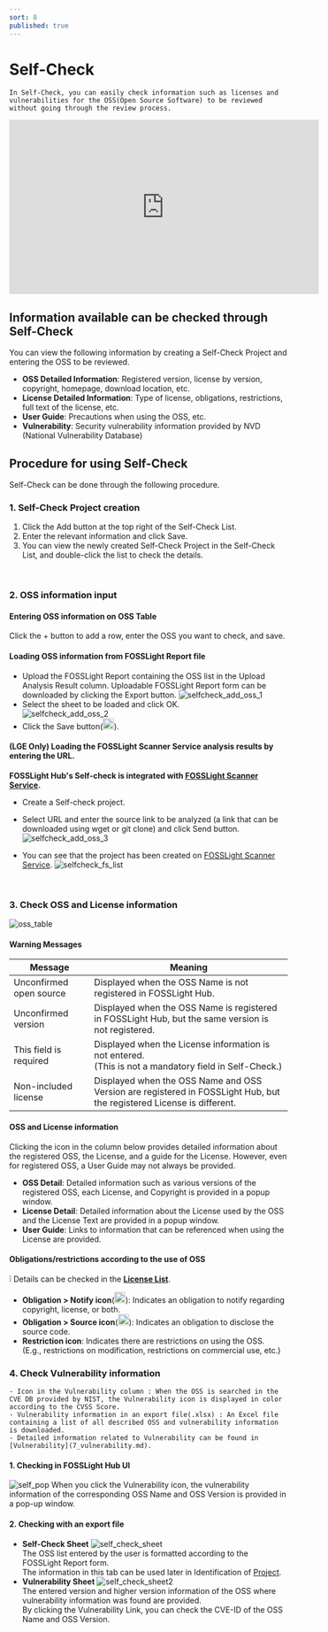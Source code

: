 ```yaml
---
sort: 8
published: true
---
```

# Self-Check
```note
In Self-Check, you can easily check information such as licenses and vulnerabilities for the OSS(Open Source Software) to be reviewed without going through the review process.
```
<iframe width="560" height="315" src="https://www.youtube.com/embed/ihldFWFIbrM" title="YouTube video player" frameborder="0" allow="accelerometer; autoplay; clipboard-write; encrypted-media; gyroscope; picture-in-picture" allowfullscreen></iframe>

## Information available can be checked through Self-Check

You can view the following information by creating a Self-Check Project and entering the OSS to be reviewed.
- **OSS Detailed Information**: Registered version, license by version, copyright, homepage, download location, etc.
- **License Detailed Information**: Type of license, obligations, restrictions, full text of the license, etc.
- **User Guide**: Precautions when using the OSS, etc.
- **Vulnerability**: Security vulnerability information provided by NVD (National Vulnerability Database)

## Procedure for using Self-Check
Self-Check can be done through the following procedure.

### 1. Self-Check Project creation
1. Click the Add button at the top right of the Self-Check List.
2. Enter the relevant information and click Save.
3. You can view the newly created Self-Check Project in the Self-Check List, and double-click the list to check the details.
<br>

### 2. OSS information input
#### Entering OSS information on OSS Table
Click the + button to add a row, enter the OSS you want to check, and save.
#### Loading OSS information from FOSSLight Report file
- Upload the FOSSLight Report containing the OSS list in the Upload Analysis Result column.
  Uploadable FOSSLight Report form can be downloaded by clicking the Export button.
    ![selfcheck_add_oss_1](images/6_self_check_add_oss_1.PNG)
- Select the sheet to be loaded and click OK.  
    ![selfcheck_add_oss_2](images/6_self_check_add_oss_2.PNG)
- Click the Save button(<img src="images/save_button.PNG" width="20" height="20" />).
 

####  (LGE Only) Loading the FOSSLight Scanner Service analysis results by entering the URL.
**FOSSLight Hub's Self-check is integrated with [FOSSLight Scanner Service](http://fs.lge.com/).**
- Create a Self-check project.
- Select URL and enter the source link to be analyzed (a link that can be downloaded using wget or git clone) and click Send button.
    ![selfcheck_add_oss_3](images/6_self_check_add_oss_3.PNG)

-  You can see that the project has been created on [FOSSLight Scanner Service](http://fs.lge.com/).
    ![selfcheck_fs_list](images/6_self_check_fs_list.png)

<br>

### 3. Check OSS and License information
![oss_table](images/6_self_check_oss_table.PNG)
#### Warning Messages

| Message                 | Meaning |
|-------------------------|-----|
| Unconfirmed open source | Displayed when the OSS Name is not registered in FOSSLight Hub. | 
| Unconfirmed version | Displayed when the OSS Name is registered in FOSSLight Hub, but the same version is not registered. |
| This field is required | Displayed when the License information is not entered.     <br>(This is not a mandatory field in Self-Check.) | 
| Non-included license | Displayed when the OSS Name and OSS Version are registered in FOSSLight Hub, but the registered License is different. |

#### OSS and License information
Clicking the icon in the column below provides detailed information about the registered OSS, the License, and a guide for the License. However, even for registered OSS, a User Guide may not always be provided.
- **OSS Detail**: Detailed information such as various versions of the registered OSS, each License, and Copyright is provided in a popup window.
- **License Detail**: Detailed information about the License used by the OSS and the License Text are provided in a popup window.
- **User Guide**: Links to information that can be referenced when using the License are provided.

#### Obligations/restrictions according to the use of OSS
❕ Details can be checked in the [**License List**](2_license.md).
- **Obligation > Notify icon**(<img src="images/6_self_check_notice_icon.PNG" width="20" height="20" />): Indicates an obligation to notify regarding copyright, license, or both.
- **Obligation > Source icon**(<img src="images/6_self_check_src_icon.PNG" width="20" height="20" />):  Indicates an obligation to disclose the source code.
- **Restriction icon**: Indicates there are restrictions on using the OSS.  
(E.g., restrictions on modification, restrictions on commercial use, etc.)

### 4. Check Vulnerability information
```note
- Icon in the Vulnerability column : When the OSS is searched in the CVE DB provided by NIST, the Vulnerability icon is displayed in color according to the CVSS Score.
- Vulnerability information in an export file(.xlsx) : An Excel file containing a list of all described OSS and vulnerability information is downloaded.
- Detailed information related to Vulnerability can be found in [Vulnerability](7_vulnerability.md).
```

#### 1. Checking in FOSSLight Hub UI
![self_pop](images/6_self_check_vul.PNG)
When you click the Vulnerability icon, the vulnerability information of the corresponding OSS Name and OSS Version is provided in a pop-up window.

#### 2. Checking with an export file
- **Self-Check Sheet**
    ![self_check_sheet](images/6_self_sheet1.png)   
    The OSS list entered by the user is formatted according to the FOSSLight Report form.  
    The information in this tab can be used later in Identification of [Project](4_project.md).
- **Vulnerability Sheet**
    ![self_check_sheet2](images/6_self_sheet2.png)  
    The entered version and higher version information of the OSS where vulnerability information was found are provided.  
    By clicking the Vulnerability Link, you can check the CVE-ID of the OSS Name and OSS Version. 
